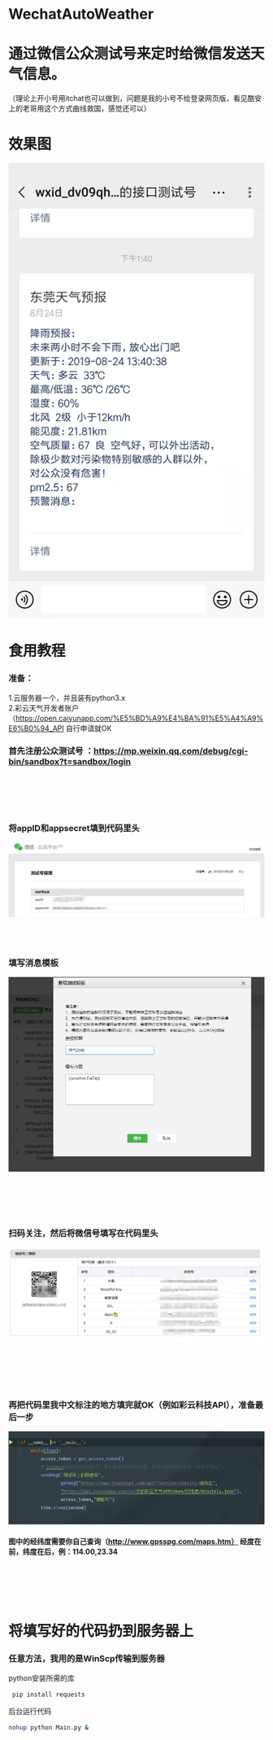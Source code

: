 # WechatAutoWeather

# 通过微信公众测试号来定时给微信发送天气信息。
  （理论上开小号用itchat也可以做到，问题是我的小号不给登录网页版，看见酷安上的老哥用这个方式曲线救国，感觉还可以）
  <br>
# 效果图
![Image text](https://github.com/6yi/WechatAutoWeather/blob/master/Demoimg/1.jpg)

# 食用教程
  
### 准备：
  1.云服务器一个，并且装有python3.x
  <br>
  2.彩云天气开发者账户（https://open.caiyunapp.com/%E5%BD%A9%E4%BA%91%E5%A4%A9%E6%B0%94_API 自行申请就OK
  
### 首先注册公众测试号 ：https://mp.weixin.qq.com/debug/cgi-bin/sandbox?t=sandbox/login
  <br>
  <br>
  <br>
  <br>
  
### 将appID和appsecret填到代码里头
  ![Image text](https://github.com/6yi/WechatAutoWeather/blob/master/Demoimg/2.png)
  <br>
  <br>
  <br>
  <br>
  
  
### 填写消息模板
  ![Image text](https://github.com/6yi/WechatAutoWeather/blob/master/Demoimg/4.png)

  <br>
  <br>
  <br>
  <br>
  
###  扫码关注，然后将微信号填写在代码里头
  ![Image text](https://github.com/6yi/WechatAutoWeather/blob/master/Demoimg/3.png)
  
  <br>
  <br>
  <br>
  <br>
 
### 再把代码里我中文标注的地方填完就OK（例如彩云科技API），准备最后一步 
  ![Image text](https://github.com/6yi/WechatAutoWeather/blob/master/Demoimg/5.png)
  <br>
#### 图中的经纬度需要你自己查询（http://www.gpsspg.com/maps.htm） 经度在前，纬度在后，例：114.00,23.34 
  <br>
  <br>
  <br>
  <br>  
 
# 将填写好的代码扔到服务器上
### 任意方法，我用的是WinScp传输到服务器
  
  python安装所需的库
  ```bash 
   pip install requests
  ```   
  
  后台运行代码
   ```bash 
   nohup python Main.py &
  ```   
  
